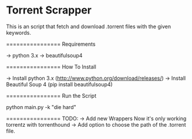 Torrent Scrapper
================

This is an script that fetch and download .torrent files with the given keywords.

================
Requirements

-> python 3.x
-> beautifulsoup4


================
How To Install

-> Install python 3.x (http://www.python.org/download/releases/)
-> Install Beautiful Soup 4 (pip install beautifulsoup4)

================
Run the Script

python main.py -k "die hard"


================
TODO:
-> Add new Wrappers
    Now it's only working torrentz with torrenthound
-> Add option to choose the path of the .torrent file.
